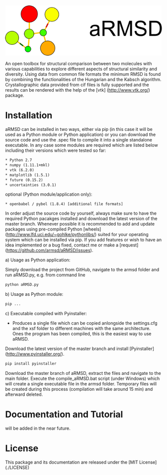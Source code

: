 
![alt tag](./aRMSD_logo.png)

An open toolbox for structural comparison between two molecules with various capabilities to explore different aspects of structural similarity and diversity. Using data from common file formats the minimum RMSD is found by combining the functionalities of the Hungarian and the Kabsch algorithm. Crystallographic data provided from cif files is fully supported and the results can be rendered with the help of the [vtk] (http://www.vtk.org/) package. 

# Installation
aRMSD can be installed in two ways, either via pip (in this case it will be used as a Python module or Python application) or you can download the source code and use the .spec file to compile it into a single standalone executable. In any case some modules are required which are listed below including their versions which were tested so far:

    * Python 2.7
    * numpy (1.11.1+mkl)
    * vtk (6.2.0)
    * matplotlib (1.5.1)
    * future (0.15.2)
    * uncertainties (3.0.1)

optional (Python module/application only):

    * openbabel / pybel (1.8.4) [additional file formats]

In order adjust the source code by yourself, always make sure to have the required Python pacakges installed and download the latest version of the master branch. Whenever possible it is recommended to add and update packages using pre-compiled Python [wheels] (http://www.lfd.uci.edu/~gohlke/pythonlibs/) suited for your operating system which can be installed via pip. If you add features or wish to have an idea implemented or a bug fixed, contact me or make a [request] (https://github.com/armsd/aRMSD/issues).

a) Usage as Python application:

Simply download the project from GitHub, navigate to the armsd folder and run aRMSD.py, e.g. from command line

```bash
python aRMSD.py
```

b) Usage as Python module:

```bash
pip ...
```

c) Executable compiled with Pyinstaller:

- Produces a single file which can be copied anlongside the settings.cfg and the xsf folder to different machines with the same architecture. Ones the program has been compiled, this is the easiest way to use aRMSD. 

Download the latest version of the master branch and install [Pyinstaller] (http://www.pyinstaller.org/).

```bash
pip install pyinstaller
```

Download the master branch of aRMSD, extract the files and navigate to the main folder. Execute the compile_aRMSD.bat script (under Windows) which will create a single executable file in the armsd folder. Temporary files will be created during this process (compilation will take around 15 min) and afterward deleted.

# Documentation and Tutorial
will be added in the near future.

# License
This package and its documentation are released under the [MIT License] (./LICENSE)
